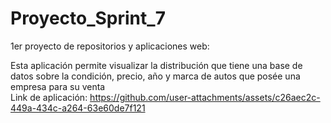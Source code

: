# Proyecto_Sprint_7
1er proyecto de repositorios y aplicaciones web:

Esta aplicación permite visualizar la distribución que tiene una base de datos sobre la condición, precio, año y marca de autos que posée una empresa para su venta  
Link de aplicación: https://github.com/user-attachments/assets/c26aec2c-449a-434c-a264-63e60de7f121
